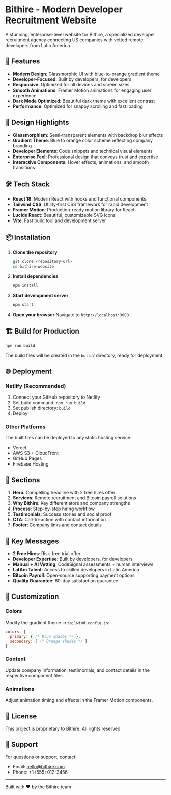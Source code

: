 # Bithire - Modern Developer Recruitment Website

A stunning, enterprise-level website for Bithire, a specialized developer recruitment agency connecting US companies with vetted remote developers from Latin America.

## 🚀 Features

- **Modern Design**: Glassmorphic UI with blue-to-orange gradient theme
- **Developer-Focused**: Built by developers, for developers
- **Responsive**: Optimized for all devices and screen sizes
- **Smooth Animations**: Framer Motion animations for engaging user experience
- **Dark Mode Optimized**: Beautiful dark theme with excellent contrast
- **Performance**: Optimized for snappy scrolling and fast loading

## 🎨 Design Highlights

- **Glassmorphism**: Semi-transparent elements with backdrop blur effects
- **Gradient Theme**: Blue to orange color scheme reflecting company branding
- **Developer Elements**: Code snippets and technical visual elements
- **Enterprise Feel**: Professional design that conveys trust and expertise
- **Interactive Components**: Hover effects, animations, and smooth transitions

## 🛠️ Tech Stack

- **React 18**: Modern React with hooks and functional components
- **Tailwind CSS**: Utility-first CSS framework for rapid development
- **Framer Motion**: Production-ready motion library for React
- **Lucide React**: Beautiful, customizable SVG icons
- **Vite**: Fast build tool and development server

## 📦 Installation

1. **Clone the repository**
   ```bash
   git clone <repository-url>
   cd bithire-website
   ```

2. **Install dependencies**
   ```bash
   npm install
   ```

3. **Start development server**
   ```bash
   npm start
   ```

4. **Open your browser**
   Navigate to `http://localhost:3000`

## 🏗️ Build for Production

```bash
npm run build
```

The build files will be created in the `build/` directory, ready for deployment.

## 🌐 Deployment

### Netlify (Recommended)
1. Connect your GitHub repository to Netlify
2. Set build command: `npm run build`
3. Set publish directory: `build`
4. Deploy!

### Other Platforms
The built files can be deployed to any static hosting service:
- Vercel
- AWS S3 + CloudFront
- GitHub Pages
- Firebase Hosting

## 📱 Sections

1. **Hero**: Compelling headline with 2 free hires offer
2. **Services**: Remote recruitment and Bitcoin payroll solutions
3. **Why Bithire**: Key differentiators and company strengths
4. **Process**: Step-by-step hiring workflow
5. **Testimonials**: Success stories and social proof
6. **CTA**: Call-to-action with contact information
7. **Footer**: Company links and contact details

## 🎯 Key Messages

- **2 Free Hires**: Risk-free trial offer
- **Developer Expertise**: Built by developers, for developers
- **Manual + AI Vetting**: CodeSignal assessments + human interviews
- **LatAm Talent**: Access to skilled developers in Latin America
- **Bitcoin Payroll**: Open-source supporting payment options
- **Quality Guarantee**: 60-day satisfaction guarantee

## 🔧 Customization

### Colors
Modify the gradient theme in `tailwind.config.js`:
```javascript
colors: {
  primary: { /* Blue shades */ },
  secondary: { /* Orange shades */ }
}
```

### Content
Update company information, testimonials, and contact details in the respective component files.

### Animations
Adjust animation timing and effects in the Framer Motion components.

## 📄 License

This project is proprietary to Bithire. All rights reserved.

## 🤝 Support

For questions or support, contact:
- Email: hello@bithire.com
- Phone: +1 (555) 012-3456

---

Built with ❤️ by the Bithire team
